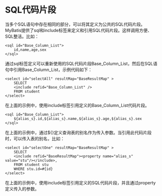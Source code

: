 # SQL代码片段

当多个SQL语句中存在相同的部分，可以将其定义为公共的SQL代码片段。MyBatis提供了sql和include标签来定义和引用SQL代码片段。这样调用方便、SQL整洁。比如：

```
<sql id="Base_Column_List">
    id,name,age,sex
</sql>
```

通过sql标签定义可以重新使用的SQL代码片段Base_Column_List，然后在SQL语句中引用Base_Column_List，示例代码如下：

```
<select id="selectAll" resultMap="BaseResultMap" >
    SELECT
    <include refid="Base_Column_List" />
    FROM student
</select>
```

在上面的示例中，使用include标签引用定义的Base_Column_List代码片段。

```
<sql id="Base_Column_List">
    ${alias_s}.id,${alias_s}.name,${alias_s}.age,${alias_s}.sex
</sql>
```

在上面的示例中，通过${}定义查询表的别名作为传入参数。当引用此代码片段时，可以传入表的别名，比如：

```
<select id="selectOne" resultMap="BaseResultMap" >
    SELECT
    <include refid="BaseResultMap"><property name="alias_s" value="stu"/></include>,
    FROM student stu
    WHERE stu.id=#{id}
</select>
```

在上面的示例中，使用include标签引用定义的SQL代码片段，并且通过property定义传入的参数。